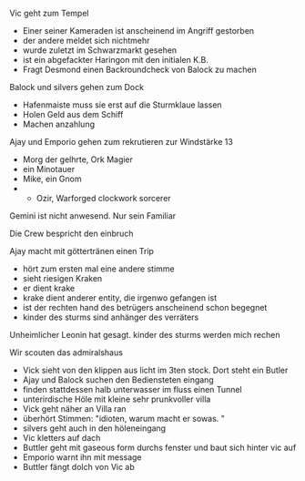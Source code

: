Vic geht zum Tempel
- Einer seiner Kameraden ist anscheinend im Angriff gestorben
- der andere meldet sich nichtmehr
- wurde zuletzt im Schwarzmarkt gesehen
- ist ein abgefackter Haringon mit den initialen K.B.
- Fragt Desmond einen Backroundcheck von Balock zu machen

Balock und silvers gehen zum Dock
- Hafenmaiste muss sie erst auf die Sturmklaue lassen
- Holen Geld aus dem Schiff
- Machen anzahlung

Ajay und Emporio gehen zum rekrutieren zur Windstärke 13
- Morg der gelhrte, Ork Magier
- ein Minotauer
- Mike, ein Gnom
- - Ozir, Warforged clockwork sorcerer

Gemini ist nicht anwesend. Nur sein Familiar

Die Crew bespricht den einbruch 

Ajay macht mit göttertränen einen Trip
- hört zum ersten mal eine andere stimme
- sieht riesigen Kraken
- er dient krake
- krake dient anderer entity, die irgenwo gefangen ist
- ist der rechten hand des betrügers anscheinend schon begegnet
- kinder des sturms sind anhänger des verräters

Unheimlicher Leonin hat gesagt. kinder des sturms werden mich rechen

Wir scouten das admiralshaus
- Vick sieht von den klippen aus licht im 3ten stock. Dort steht ein Butler
- Ajay und Balock suchen den Bediensteten eingang
- finden stattdessen halb unterwasser im fluss einen Tunnel
- unterirdische Höle mit kleine sehr prunkvoller villa
- Vick geht näher an Villa ran 
- überhört Stimmen: "idioten, warum macht er sowas. "
- silvers geht auch in den höleneingang
- Vic kletters auf dach
- Buttler geht mit gaseous form durchs fenster und baut sich hinter vic auf
- Emporio warnt ihn mit message
- Buttler fängt dolch von Vic ab